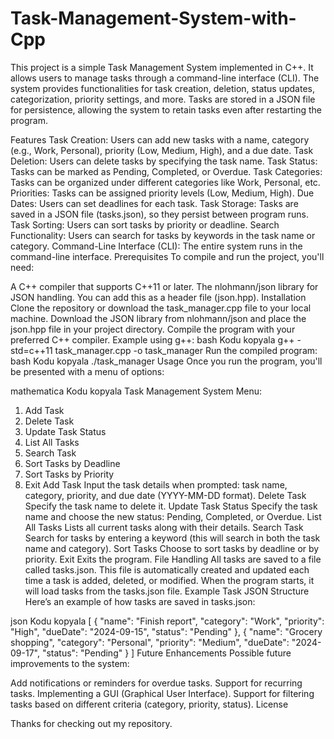 # Task-Management-System-with-Cpp

This project is a simple Task Management System implemented in C++. It allows users to manage tasks through a command-line interface (CLI). The system provides functionalities for task creation, deletion, status updates, categorization, priority settings, and more. Tasks are stored in a JSON file for persistence, allowing the system to retain tasks even after restarting the program.

Features
Task Creation: Users can add new tasks with a name, category (e.g., Work, Personal), priority (Low, Medium, High), and a due date.
Task Deletion: Users can delete tasks by specifying the task name.
Task Status: Tasks can be marked as Pending, Completed, or Overdue.
Task Categories: Tasks can be organized under different categories like Work, Personal, etc.
Priorities: Tasks can be assigned priority levels (Low, Medium, High).
Due Dates: Users can set deadlines for each task.
Task Storage: Tasks are saved in a JSON file (tasks.json), so they persist between program runs.
Task Sorting: Users can sort tasks by priority or deadline.
Search Functionality: Users can search for tasks by keywords in the task name or category.
Command-Line Interface (CLI): The entire system runs in the command-line interface.
Prerequisites
To compile and run the project, you'll need:

A C++ compiler that supports C++11 or later.
The nlohmann/json library for JSON handling. You can add this as a header file (json.hpp).
Installation
Clone the repository or download the task_manager.cpp file to your local machine.
Download the JSON library from nlohmann/json and place the json.hpp file in your project directory.
Compile the program with your preferred C++ compiler.
Example using g++:
bash
Kodu kopyala
g++ -std=c++11 task_manager.cpp -o task_manager
Run the compiled program:
bash
Kodu kopyala
./task_manager
Usage
Once you run the program, you'll be presented with a menu of options:

mathematica
Kodu kopyala
Task Management System Menu:
1. Add Task
2. Delete Task
3. Update Task Status
4. List All Tasks
5. Search Task
6. Sort Tasks by Deadline
7. Sort Tasks by Priority
8. Exit
Add Task
Input the task details when prompted: task name, category, priority, and due date (YYYY-MM-DD format).
Delete Task
Specify the task name to delete it.
Update Task Status
Specify the task name and choose the new status: Pending, Completed, or Overdue.
List All Tasks
Lists all current tasks along with their details.
Search Task
Search for tasks by entering a keyword (this will search in both the task name and category).
Sort Tasks
Choose to sort tasks by deadline or by priority.
Exit
Exits the program.
File Handling
All tasks are saved to a file called tasks.json. This file is automatically created and updated each time a task is added, deleted, or modified.
When the program starts, it will load tasks from the tasks.json file.
Example Task JSON Structure
Here’s an example of how tasks are saved in tasks.json:

json
Kodu kopyala
[
    {
        "name": "Finish report",
        "category": "Work",
        "priority": "High",
        "dueDate": "2024-09-15",
        "status": "Pending"
    },
    {
        "name": "Grocery shopping",
        "category": "Personal",
        "priority": "Medium",
        "dueDate": "2024-09-17",
        "status": "Pending"
    }
]
Future Enhancements
Possible future improvements to the system:

Add notifications or reminders for overdue tasks.
Support for recurring tasks.
Implementing a GUI (Graphical User Interface).
Support for filtering tasks based on different criteria (category, priority, status).
License

Thanks for checking out my repository.


